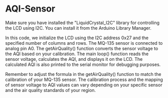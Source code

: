# AQI-Sensor
Make sure you have installed the "LiquidCrystal_I2C" library for controlling the LCD using I2C. You can install it from the Arduino Library Manager.

In this code, we initialize the LCD using the I2C address 0x27 and the specified number of columns and rows. 
The MQ-135 sensor is connected to analog pin A0. The getAirQuality() function converts the sensor voltage to the AQI based on your calibration. 
The main loop() function reads the sensor voltage, calculates the AQI, and displays it on the LCD. The calculated AQI is also printed to the serial monitor for debugging purposes.

Remember to adjust the formula in the getAirQuality() function to match the calibration of your MQ-135 sensor. 
The calibration process and the mapping of sensor voltage to AQI values can vary depending on your specific sensor and the air quality standards of your region.
